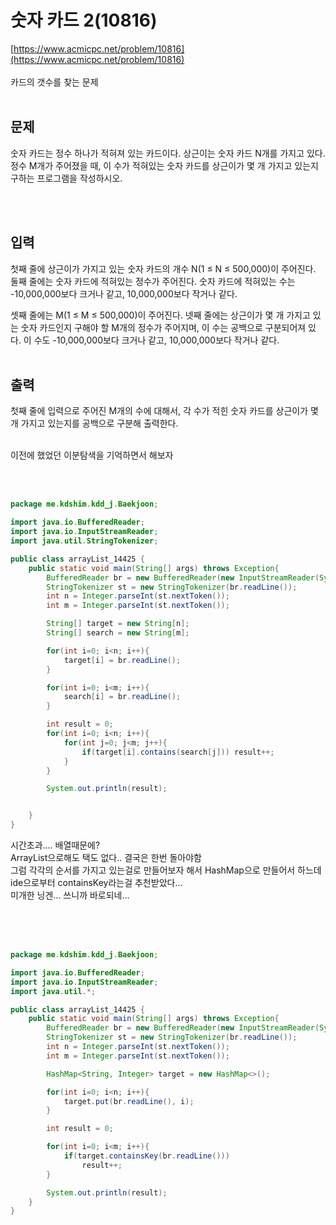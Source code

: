 # 숫자 카드 2(10816)
[https://www.acmicpc.net/problem/10816](https://www.acmicpc.net/problem/10816)
<br><br>
카드의 갯수를 찾는 문제 
<br><br>


## 문제

숫자 카드는 정수 하나가 적혀져 있는 카드이다. 상근이는 숫자 카드 N개를 가지고 있다. 정수 M개가 주어졌을 때, 이 수가 적혀있는 숫자 카드를 상근이가 몇 개 가지고 있는지 구하는 프로그램을 작성하시오.

<br><br>


## 입력
첫째 줄에 상근이가 가지고 있는 숫자 카드의 개수 N(1 ≤ N ≤ 500,000)이 주어진다. 둘째 줄에는 숫자 카드에 적혀있는 정수가 주어진다. 숫자 카드에 적혀있는 수는 -10,000,000보다 크거나 같고, 10,000,000보다 작거나 같다.

셋째 줄에는 M(1 ≤ M ≤ 500,000)이 주어진다. 넷째 줄에는 상근이가 몇 개 가지고 있는 숫자 카드인지 구해야 할 M개의 정수가 주어지며, 이 수는 공백으로 구분되어져 있다. 이 수도 -10,000,000보다 크거나 같고, 10,000,000보다 작거나 같다.
<br><br>

## 출력
첫째 줄에 입력으로 주어진 M개의 수에 대해서, 각 수가 적힌 숫자 카드를 상근이가 몇 개 가지고 있는지를 공백으로 구분해 출력한다.
<br><br>


이전에 했었던 이분탐색을 기억하면서 해보자 <br>


<br><br>

```java
package me.kdshim.kdd_j.Baekjoon;

import java.io.BufferedReader;
import java.io.InputStreamReader;
import java.util.StringTokenizer;

public class arrayList_14425 {
    public static void main(String[] args) throws Exception{
        BufferedReader br = new BufferedReader(new InputStreamReader(System.in));
        StringTokenizer st = new StringTokenizer(br.readLine());
        int n = Integer.parseInt(st.nextToken());
        int m = Integer.parseInt(st.nextToken());

        String[] target = new String[n];
        String[] search = new String[m];

        for(int i=0; i<n; i++){
            target[i] = br.readLine();
        }

        for(int i=0; i<m; i++){
            search[i] = br.readLine();
        }

        int result = 0;
        for(int i=0; i<n; i++){
            for(int j=0; j<m; j++){
                if(target[i].contains(search[j])) result++;
            }
        }

        System.out.println(result);


    }
}

```

시간초과.... 배열때문에? <br>
ArrayList으로해도 택도 없다.. 결국은 한번 돌아야함 <br>
그럼 각각의 순서를 가지고 있는걸로 만들어보자 해서 HashMap으로 만들어서 하느데 ide으로부터 containsKey라는걸 추천받았다... <br>
미개한 닝겐... 쓰니까 바로되네... 

<br><br><br>


```java
package me.kdshim.kdd_j.Baekjoon;

import java.io.BufferedReader;
import java.io.InputStreamReader;
import java.util.*;

public class arrayList_14425 {
    public static void main(String[] args) throws Exception{
        BufferedReader br = new BufferedReader(new InputStreamReader(System.in));
        StringTokenizer st = new StringTokenizer(br.readLine());
        int n = Integer.parseInt(st.nextToken());
        int m = Integer.parseInt(st.nextToken());

        HashMap<String, Integer> target = new HashMap<>();

        for(int i=0; i<n; i++){
            target.put(br.readLine(), i);
        }

        int result = 0;

        for(int i=0; i<m; i++){
            if(target.containsKey(br.readLine()))
                result++;
        }

        System.out.println(result);
    }
}


```


<br><br><br><br><br><br><br><br><br><br>
